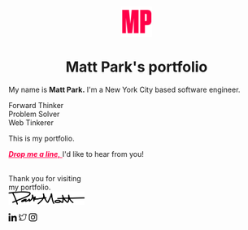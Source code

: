 <p align="center">
  <a title="Matt Park - Software Engineer" target="_blank" rel="noopener noreferrer" href="https://mattpark.now.sh">
    <img alt="Matt Park" src="./static/assets/icons/mattpark-readme-icon.png" width="60" />
  </a>
</p>
<h1 align="center">
  Matt Park's portfolio
</h1>

My name is <b>Matt Park.</b> I'm a New York City based software engineer.

Forward Thinker<br />
Problem Solver<br />
Web Tinkerer<br />

This is my portfolio.

<a title="Email" target="_top" href="mailto:mattparksolns@gmail.com" style="color:#ff0049">
<b><em>Drop me a line,</em></b>
</a>
I'd like to hear from you!
<br /><br />

Thank you for visiting<br />
my portfolio.<br />
<img alt="signature" src="./static/assets/images/signature.inline.svg" width="150" />

<a title="LinkedIn" target="_blank" rel="noopener noreferrer" href="https://www.linkedin.com/in/mattparksolns/">
  <img alt="linkedin" src="./static/assets/icons/linkedin.svg" width="16" /></a>
<a title="Twitter" target="_blank" rel="noopener noreferrer" href="https://twitter.com/mattparksolns">
  <img alt="twitter" src="./static/assets/icons/twitter.svg" width="16" /></a>
<a title="Instagram" target="_blank" rel="noopener noreferrer" href="https://www.instagram.com/mattparksolns/">
  <img alt="instagram" src="./static/assets/icons/instagram.svg" width="16" /></a>
